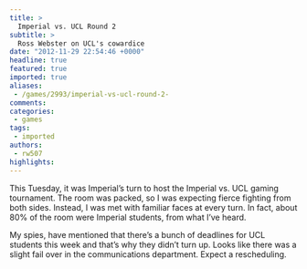 ```yaml
---
title: >
  Imperial vs. UCL Round 2
subtitle: >
  Ross Webster on UCL's cowardice
date: "2012-11-29 22:54:46 +0000"
headline: true
featured: true
imported: true
aliases:
 - /games/2993/imperial-vs-ucl-round-2-
comments:
categories:
 - games
tags:
 - imported
authors:
 - rw507
highlights:
---
```


This Tuesday, it was Imperial’s turn to host the Imperial vs. UCL gaming tournament. The room was packed, so I was expecting fierce fighting from both sides. Instead, I was met with familiar faces at every turn. In fact, about 80% of the room were Imperial students, from what I’ve heard.

My spies, have mentioned that there’s a bunch of deadlines for UCL students this week and that’s why they didn’t turn up. Looks like there was a slight fail over in the communications department. Expect a rescheduling.

